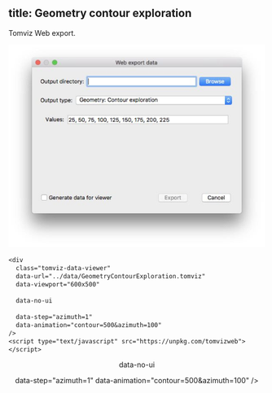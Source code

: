 title: Geometry contour exploration
---

Tomviz Web export.

<center>
<img src='exports/05_geometry_contour_exploration.jpg' title="" alt="" />
</center>

```
<div
  class="tomviz-data-viewer"
  data-url="../data/GeometryContourExploration.tomviz"
  data-viewport="600x500"

  data-no-ui

  data-step="azimuth=1"
  data-animation="contour=500&azimuth=100"
/>
<script type="text/javascript" src="https://unpkg.com/tomvizweb"></script>
```

<center>
<div
  class="tomviz-data-viewer"
  data-url="../data/GeometryContourExploration.tomviz"
  data-viewport="600x500"
  
  data-no-ui

  data-step="azimuth=1"
  data-animation="contour=500&azimuth=100"
/>
</div>
</center>

<script type="text/javascript" src="../data/js/tomviz.js"></script>
